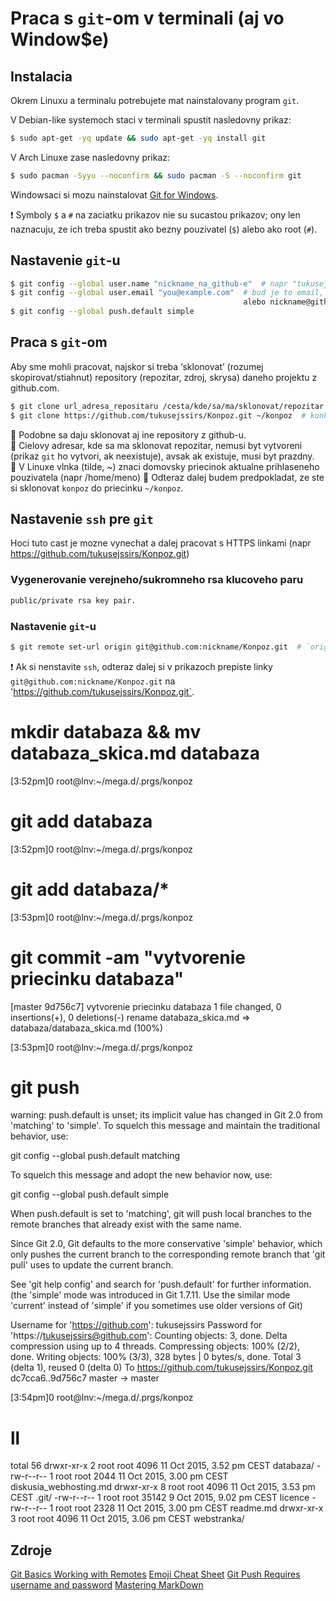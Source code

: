 # Praca s `git`-om v terminali (aj vo Window$e)

## Instalacia

Okrem Linuxu a terminalu potrebujete mat nainstalovany program `git`.

V Debian-like systemoch staci v terminali spustit nasledovny prikaz:

```bash
$ sudo apt-get -yq update && sudo apt-get -yq install git
```

V Arch Linuxe zase nasledovny prikaz:

```bash
$ sudo pacman -Syyu --noconfirm && sudo pacman -S --noconfirm git
```

Windowsaci si mozu nainstalovat [Git for Windows](https://git-for-windows.github.io/).

:exclamation: Symboly `$` a `#` na zaciatku prikazov nie su sucastou prikazov; ony len naznacuju, ze ich treba spustit ako bezny pouzivatel (`$`) alebo ako root (`#`).

## Nastavenie `git`-u

```bash
$ git config --global user.name "nickname_na_github-e"  # napr "tukusejssirs"
$ git config --global user.email "you@example.com"  # bud je to email, ktory ste zadali pri registracii (to je predvolene)
                                                    alebo nickname@github.com (podla nastaveni na github.com)
$ git config --global push.default simple
```

## Praca s `git`-om

Aby sme mohli pracovat, najskor si treba ‘sklonovat’ (rozumej skopirovat/stiahnut) repository (repozitar, zdroj, skrysa) daneho projektu z github.com.

```bash
$ git clone url_adresa_repositaru /cesta/kde/sa/ma/sklonovat/repozitar  # vseobecny zapis
$ git clone https://github.com/tukusejssirs/Konpoz.git ~/konpoz  # konkretny prikaz
```

:star2: Podobne sa daju sklonovat aj ine repository z github-u.<br/>
:star2: Cielovy adresar, kde sa ma sklonovat repozitar, nemusi byt vytvoreni (prikaz `git` ho vytvori, ak neexistuje), avsak ak existuje, musi byt prazdny.<br/>
:star2: V Linuxe vlnka (tilde, ~) znaci domovsky priecinok aktualne prihlaseneho pouzivatela (napr /home/meno)
:star2: Odteraz dalej budem predpokladat, ze ste si sklonovat `konpoz` do priecinku `~/konpoz`.

## Nastavenie `ssh` pre `git`

Hoci tuto cast je mozne vynechat a dalej pracovat s HTTPS linkami (napr https://github.com/tukusejssirs/Konpoz.git)

### Vygenerovanie verejneho/sukromneho rsa klucoveho paru

```bash
public/private rsa key pair.
```

### Nastavenie `git`-u

```bash
$ git remote set-url origin git@github.com:nickname/Konpoz.git  # `origin` moze byt cokolvek
```

:exclamation: Ak si nenstavite `ssh`, odteraz dalej si v prikazoch prepiste linky `git@github.com:nickname/Konpoz.git` na 'https://github.com/tukusejssirs/Konpoz.git`.	

# mkdir databaza && mv databaza_skica.md databaza

[3:52pm]0 root@lnv:~/mega.d/.prgs/konpoz
# git add databaza

[3:52pm]0 root@lnv:~/mega.d/.prgs/konpoz
# git add databaza/*

[3:53pm]0 root@lnv:~/mega.d/.prgs/konpoz
# git commit -am "vytvorenie priecinku databaza"
[master 9d756c7] vytvorenie priecinku databaza
 1 file changed, 0 insertions(+), 0 deletions(-)
 rename databaza_skica.md => databaza/databaza_skica.md (100%)

[3:53pm]0 root@lnv:~/mega.d/.prgs/konpoz
# git push
warning: push.default is unset; its implicit value has changed in
Git 2.0 from 'matching' to 'simple'. To squelch this message
and maintain the traditional behavior, use:

  git config --global push.default matching

To squelch this message and adopt the new behavior now, use:

  git config --global push.default simple

When push.default is set to 'matching', git will push local branches
to the remote branches that already exist with the same name.

Since Git 2.0, Git defaults to the more conservative 'simple'
behavior, which only pushes the current branch to the corresponding
remote branch that 'git pull' uses to update the current branch.

See 'git help config' and search for 'push.default' for further information.
(the 'simple' mode was introduced in Git 1.7.11. Use the similar mode
'current' instead of 'simple' if you sometimes use older versions of Git)

Username for 'https://github.com': tukusejssirs
Password for 'https://tukusejssirs@github.com': 
Counting objects: 3, done.
Delta compression using up to 4 threads.
Compressing objects: 100% (2/2), done.
Writing objects: 100% (3/3), 328 bytes | 0 bytes/s, done.
Total 3 (delta 1), reused 0 (delta 0)
To https://github.com/tukusejssirs/Konpoz.git
   dc7cca6..9d756c7  master -> master

[3:54pm]0 root@lnv:~/mega.d/.prgs/konpoz
# ll
total 56
drwxr-xr-x 2 root root  4096  11 Oct 2015,  3.52 pm CEST	 databaza/
-rw-r--r-- 1 root root  2044  11 Oct 2015,  3.00 pm CEST	 diskusia_webhosting.md
drwxr-xr-x 8 root root  4096  11 Oct 2015,  3.53 pm CEST	 .git/
-rw-r--r-- 1 root root 35142   9 Oct 2015,  9.02 pm CEST	 licence
-rw-r--r-- 1 root root  2328  11 Oct 2015,  3.00 pm CEST	 readme.md
drwxr-xr-x 3 root root  4096  11 Oct 2015,  3.06 pm CEST	 webstranka/



## Zdroje

[Git Basics Working with Remotes](http://git-scm.com/book/en/v2/Git-Basics-Working-with-Remotes)
[Emoji Cheat Sheet](http://www.emoji-cheat-sheet.com/)
[Git Push Requires username and password](http://stackoverflow.com/questions/6565357/git-push-requires-username-and-password)
[Mastering	 MarkDown](https://guides.github.com/features/mastering-markdown/)
